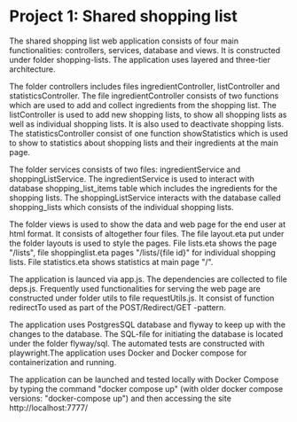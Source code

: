 # Project 1: Shared shopping list

The shared shopping list web application consists of four main functionalities: controllers, services, database and views. It is constructed under folder shopping-lists. The application uses layered and three-tier architecture.

The folder controllers includes files ingredientController, listController and statisticsController. The file ingredientController consists of two functions which are used to add and collect ingredients from the shopping list. The listController is used to add new shopping lists, to show all shopping lists as well as individual shopping lists. It is also used to deactivate shopping lists. The statisticsController consist of one function showStatistics which is used to show to statistics about shopping lists and their ingredients at the main page.

The folder services consists of two files: ingredientService and shoppingListService. The ingredientService is used to interact with database shopping_list_items table which includes the ingredients for the shopping lists. The shoppingListService interacts with the database called shopping_lists which consists of the individual shopping lists.

The folder views is used to show the data and web page for the end user at html format. It consists of altogether four files. The file layout.eta put under the folder layouts is used to style the pages. File lists.eta shows the page "/lists", file shoppinglist.eta pages "/lists/{file id}" for individual shopping lists. File statistics.eta shows statistics at main page "/".

The application is launced via app.js. The dependencies are collected to file deps.js. Frequently used functionalities for serving the web page are constructed under folder utils to file requestUtils.js. It consist of function redirectTo used as part of the POST/Redirect/GET -pattern.  

The application uses PostgresSQL database and flyway to keep up with the changes to the database. The SQL-file for initiating the database is located under the folder flyway/sql. The automated tests are constructed with playwright.The application uses Docker and Docker compose for containerization and running.



The application can be launched and tested locally with Docker Compose by typing the command "docker compose up" (with older docker compose versions: "docker-compose up") and then accessing the site http://localhost:7777/
